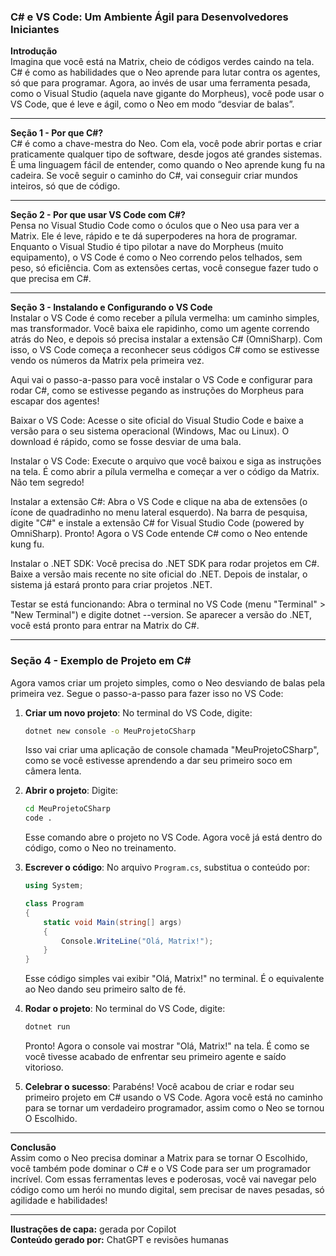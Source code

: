 ### C# e VS Code: Um Ambiente Ágil para Desenvolvedores Iniciantes

**Introdução**  
Imagina que você está na Matrix, cheio de códigos verdes caindo na tela. C# é como as habilidades que o Neo aprende para lutar contra os agentes, só que para programar. Agora, ao invés de usar uma ferramenta pesada, como o Visual Studio (aquela nave gigante do Morpheus), você pode usar o VS Code, que é leve e ágil, como o Neo em modo “desviar de balas”.

---

**Seção 1 - Por que C#?**  
C# é como a chave-mestra do Neo. Com ela, você pode abrir portas e criar praticamente qualquer tipo de software, desde jogos até grandes sistemas. É uma linguagem fácil de entender, como quando o Neo aprende kung fu na cadeira. Se você seguir o caminho do C#, vai conseguir criar mundos inteiros, só que de código.

---

**Seção 2 - Por que usar VS Code com C#?**  
Pensa no Visual Studio Code como o óculos que o Neo usa para ver a Matrix. Ele é leve, rápido e te dá superpoderes na hora de programar. Enquanto o Visual Studio é tipo pilotar a nave do Morpheus (muito equipamento), o VS Code é como o Neo correndo pelos telhados, sem peso, só eficiência. Com as extensões certas, você consegue fazer tudo o que precisa em C#.

---

**Seção 3 - Instalando e Configurando o VS Code**  
Instalar o VS Code é como receber a pílula vermelha: um caminho simples, mas transformador. Você baixa ele rapidinho, como um agente correndo atrás do Neo, e depois só precisa instalar a extensão C# (OmniSharp). Com isso, o VS Code começa a reconhecer seus códigos C# como se estivesse vendo os números da Matrix pela primeira vez.

Aqui vai o passo-a-passo para você instalar o VS Code e configurar para rodar C#, como se estivesse pegando as instruções do Morpheus para escapar dos agentes!

Baixar o VS Code: Acesse o site oficial do Visual Studio Code e baixe a versão para o seu sistema operacional (Windows, Mac ou Linux). O download é rápido, como se fosse desviar de uma bala.

Instalar o VS Code: Execute o arquivo que você baixou e siga as instruções na tela. É como abrir a pílula vermelha e começar a ver o código da Matrix. Não tem segredo!

Instalar a extensão C#: Abra o VS Code e clique na aba de extensões (o ícone de quadradinho no menu lateral esquerdo). Na barra de pesquisa, digite "C#" e instale a extensão C# for Visual Studio Code (powered by OmniSharp). Pronto! Agora o VS Code entende C# como o Neo entende kung fu.

Instalar o .NET SDK: Você precisa do .NET SDK para rodar projetos em C#. Baixe a versão mais recente no site oficial do .NET. Depois de instalar, o sistema já estará pronto para criar projetos .NET.

Testar se está funcionando: Abra o terminal no VS Code (menu "Terminal" > "New Terminal") e digite dotnet --version. Se aparecer a versão do .NET, você está pronto para entrar na Matrix do C#.


---

### Seção 4 - Exemplo de Projeto em C#

Agora vamos criar um projeto simples, como o Neo desviando de balas pela primeira vez. Segue o passo-a-passo para fazer isso no VS Code:

1. **Criar um novo projeto**: No terminal do VS Code, digite:
   ```bash
   dotnet new console -o MeuProjetoCSharp
   ```
   Isso vai criar uma aplicação de console chamada "MeuProjetoCSharp", como se você estivesse aprendendo a dar seu primeiro soco em câmera lenta.

2. **Abrir o projeto**: Digite:
   ```bash
   cd MeuProjetoCSharp
   code .
   ```
   Esse comando abre o projeto no VS Code. Agora você já está dentro do código, como o Neo no treinamento.

3. **Escrever o código**: No arquivo `Program.cs`, substitua o conteúdo por:
   ```csharp
   using System;

   class Program
   {
       static void Main(string[] args)
       {
           Console.WriteLine("Olá, Matrix!");
       }
   }
   ```
   Esse código simples vai exibir "Olá, Matrix!" no terminal. É o equivalente ao Neo dando seu primeiro salto de fé.

4. **Rodar o projeto**: No terminal do VS Code, digite:
   ```bash
   dotnet run
   ```
   Pronto! Agora o console vai mostrar "Olá, Matrix!" na tela. É como se você tivesse acabado de enfrentar seu primeiro agente e saído vitorioso.

5. **Celebrar o sucesso**: Parabéns! Você acabou de criar e rodar seu primeiro projeto em C# usando o VS Code. Agora você está no caminho para se tornar um verdadeiro programador, assim como o Neo se tornou O Escolhido.

---

**Conclusão**  
Assim como o Neo precisa dominar a Matrix para se tornar O Escolhido, você também pode dominar o C# e o VS Code para ser um programador incrível. Com essas ferramentas leves e poderosas, você vai navegar pelo código como um herói no mundo digital, sem precisar de naves pesadas, só agilidade e habilidades!

---

**Ilustrações de capa:** gerada por Copilot  
**Conteúdo gerado por:** ChatGPT e revisões humanas

